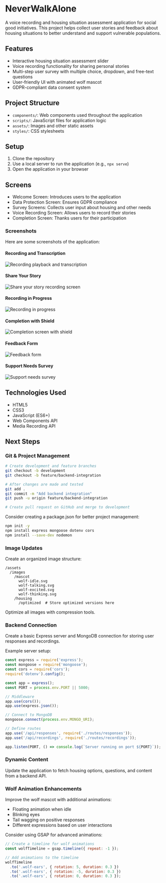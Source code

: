 # NeverWalkAlone

A voice recording and housing situation assessment application for social good initiatives. This project helps collect user stories and feedback about housing situations to better understand and support vulnerable populations.

## Features

- Interactive housing situation assessment slider
- Voice recording functionality for sharing personal stories
- Multi-step user survey with multiple choice, dropdown, and free-text questions
- User-friendly UI with animated wolf mascot
- GDPR-compliant data consent system

## Project Structure

- `components/`: Web components used throughout the application
- `scripts/`: JavaScript files for application logic
- `assets/`: Images and other static assets
- `styles/`: CSS stylesheets

## Setup

1. Clone the repository
2. Use a local server to run the application (e.g., `npx serve`)
3. Open the application in your browser

## Screens

- Welcome Screen: Introduces users to the application
- Data Protection Screen: Ensures GDPR compliance
- Survey Screens: Collects user input about housing and other needs
- Voice Recording Screen: Allows users to record their stories
- Completion Screen: Thanks users for their participation

### Screenshots

Here are some screenshots of the application:

#### Recording and Transcription
![Recording playback and transcription](assets/images/screenshots/recording-transcription.png)

#### Share Your Story
![Share your story recording screen](assets/images/screenshots/share-story.png)

#### Recording in Progress
![Recording in progress](assets/images/screenshots/recording-progress.png)

#### Completion with Shield
![Completion screen with shield](assets/images/screenshots/completion-shield.png)

#### Feedback Form
![Feedback form](assets/images/screenshots/feedback-form.png)

#### Support Needs Survey
![Support needs survey](assets/images/screenshots/support-survey.png)

## Technologies Used

- HTML5
- CSS3
- JavaScript (ES6+)
- Web Components API
- Media Recording API

## Next Steps

### Git & Project Management

```bash
# Create development and feature branches
git checkout -b development
git checkout -b feature/backend-integration

# After changes are made and tested
git add .
git commit -m "Add backend integration"
git push -u origin feature/backend-integration

# Create pull request on GitHub and merge to development
```

Consider creating a package.json for better project management:

```bash
npm init -y
npm install express mongoose dotenv cors
npm install --save-dev nodemon
```

### Image Updates

Create an organized image structure:
```
/assets
  /images
    /mascot
      wolf-idle.svg
      wolf-talking.svg
      wolf-excited.svg
      wolf-thinking.svg
    /housing
      /optimized  # Store optimized versions here
```

Optimize all images with compression tools.

### Backend Connection

Create a basic Express server and MongoDB connection for storing user responses and recordings.

Example server setup:
```javascript
const express = require('express');
const mongoose = require('mongoose');
const cors = require('cors');
require('dotenv').config();

const app = express();
const PORT = process.env.PORT || 5000;

// Middleware
app.use(cors());
app.use(express.json());

// Connect to MongoDB
mongoose.connect(process.env.MONGO_URI);

// Define routes
app.use('/api/responses', require('./routes/responses'));
app.use('/api/recordings', require('./routes/recordings'));

app.listen(PORT, () => console.log(`Server running on port ${PORT}`));
```

### Dynamic Content

Update the application to fetch housing options, questions, and content from a backend API.

### Wolf Animation Enhancements

Improve the wolf mascot with additional animations:

- Floating animation when idle
- Blinking eyes
- Tail wagging on positive responses
- Different expressions based on user interactions

Consider using GSAP for advanced animations:

```javascript
// Create a timeline for wolf animations
const wolfTimeline = gsap.timeline({ repeat: -1 });

// Add animations to the timeline
wolfTimeline
  .to('.wolf-ears', { rotation: 5, duration: 0.3 })
  .to('.wolf-ears', { rotation: -5, duration: 0.3 })
  .to('.wolf-ears', { rotation: 0, duration: 0.3 });
``` 